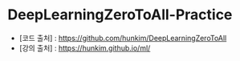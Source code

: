 # DeepLearningZeroToAll-Practice
- [코드 출처] : https://github.com/hunkim/DeepLearningZeroToAll
- [강의 출처] : https://hunkim.github.io/ml/
